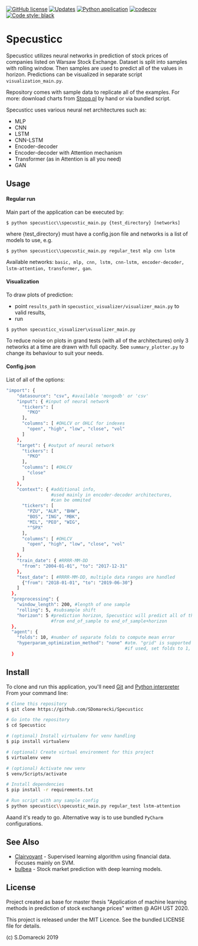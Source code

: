 [![GitHub license](https://img.shields.io/github/license/Naereen/StrapDown.js.svg)](https://github.com/Naereen/StrapDown.js/blob/master/LICENSE)
[![Updates](https://pyup.io/repos/github/SDomarecki/Specusticc/shield.svg)](https://pyup.io/repos/github/SDomarecki/Specusticc/)
[![Python application](https://github.com/SDomarecki/Specusticc/workflows/Python%20application/badge.svg)](https://github.com/SDomarecki/Specusticc/actions)
[![codecov](https://codecov.io/gh/SDomarecki/Specusticc/branch/master/graph/badge.svg?token=9TL9ND6579)](https://codecov.io/gh/SDomarecki/Specusticc)
[![Code style: black](https://img.shields.io/badge/code%20style-black-000000.svg)](https://github.com/psf/black)

# Specusticc

Specusticc utilizes neural networks in prediction of stock prices of companies listed on Warsaw Stock Exchange.
Dataset is split into samples with rolling window.
Then samples are used to predict all of the values in horizon.
Predictions can be visualized in separate script `visualization_main.py`.

Repository comes with sample data to replicate all of the examples.
For more: download charts from [Stooq.pl](https://www.stooq.pl) by hand or via bundled script.

Specusticc uses various neural net architectures such as:
- MLP
- CNN
- LSTM
- CNN-LSTM
- Encoder-decoder
- Encoder-decoder with Attention mechanism
- Transformer (as in Attention is all you need)
- GAN

## Usage

#### Regular run
Main part of the application can be executed by:
```
$ python specusticc\\specustic_main.py {test_directory} [networks]
```
where {test_directory} must have a config.json file and networks is a list of models to use,
e.g.
```
$ python specusticc\\specustic_main.py regular_test mlp cnn lstm
```

Available networks: `basic, mlp, cnn, lstm, cnn-lstm, encoder-decoder, lstm-attention, transformer, gan`.

#### Visualization
To draw plots of prediction:
- point `results_path` in `specusticc_visualizer/visualizer_main.py` to valid results,
- run
```
$ python specusticc_visualizer\visualizer_main.py
```
To reduce noise on plots in grand tests (with all of the architectures) only 3 networks at a time are drawn with full opacity.
See `summary_plotter.py` to change its behaviour to suit your needs.

#### Config.json
List of all of the options:
```bash
"import": {
    "datasource": "csv", #available 'mongodb' or 'csv'
    "input": { #input of neural network
      "tickers": [ 
        "PKO"
      ],
      "columns": [ #OHLCV or OHLC for indexes
        "open", "high", "low", "close", "vol"
      ]
    },
    "target": { #output of neural network
      "tickers": [
        "PKO"
      ],
      "columns": [ #OHLCV
        "close"
      ]
    },
    "context": { #additional info, 
                 #used mainly in encoder-decoder architectures, 
                 #can be ommited
      "tickers": [
        "PZU", "ALR", "BHW",
        "BOS", "ING", "MBK",
        "MIL", "PEO", "WIG",
        "^SPX"
      ],
      "columns": [ #OHLCV
        "open", "high", "low", "close", "vol"
      ]
    },
    "train_date": { #RRRR-MM-DD
      "from": "2004-01-01", "to": "2017-12-31"
    },
    "test_date": [ #RRRR-MM-DD, multiple data ranges are handled
      {"from": "2018-01-01", "to": "2019-06-30"}
    ]
  },
  "preprocessing": {
    "window_length": 200, #length of one sample
    "rolling": 5, #subsample shift
    "horizon": 5 #prediction horizon, Specusticc will predict all of the values 
                 #from end_of_sample to end_of_sample+horizon
  },
  "agent": {
    "folds": 10, #number of separate folds to compute mean error
    "hyperparam_optimization_method": "none" #atm. "grid" is supported for grid search
                                             #if used, set folds to 1, otherwise it will optimize folds times
  }
```

## Install

To clone and run this application, you'll need [Git](https://git-scm.com) and [Python interpreter](https://www.python.org/downloads/)
From your command line:

```bash
# Clone this repository
$ git clone https://github.com/SDomarecki/Specusticc

# Go into the repository
$ cd Specusticc

# (optional) Install virtualenv for venv handling
$ pip install virtualenv

# (optional) Create virtual environment for this project
$ virtualenv venv

# (optional) Activate new venv
$ venv/Scripts/activate

# Install dependencies
$ pip install -r requirements.txt

# Run script with any sample config
$ python specusticc\\specustic_main.py regular_test lstm-attention
```
Aaand it's ready to go.
Alternative way is to use bundled `PyCharm` configurations.

## See Also

- [Clairvoyant](https://github.com/anfederico/Clairvoyant) -
Supervised learning algorithm using financial data. Focuses mainly on SVM.
- [bulbea](https://github.com/achillesrasquinha/bulbea) - Stock market prediction with deep learning models.

## License

Project created as base for master thesis "Application of machine learning methods in prediction of stock exchange prices" written @ AGH UST 2020.

This project is released under the MIT Licence. See the bundled LICENSE file for details.

(c) S.Domarecki 2019
